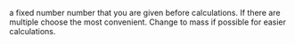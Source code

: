 a fixed number number that you are given before calculations. If there are multiple choose the most convenient. Change to mass if possible for easier calculations.

